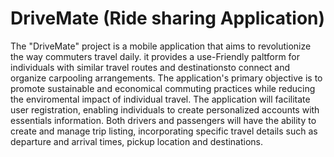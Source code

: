 # DriveMate (Ride sharing Application)
The "DriveMate" project is a mobile application that aims to revolutionize the way commuters travel daily.
it provides a use-Friendly paltform for individuals with similar travel routes and destinationsto connect 
and organize carpooling arrangements. The application's primary objective is to promote sustainable and economical commuting practices while reducing the enviromental impact of individual travel.
The application will facilitate user registration, enabling individuals to create personalized accounts with essentials information. Both drivers and passengers will have the ability to create and manage trip listing, incorporating specific travel details such as departure and arrival times, pickup location and destinations.


